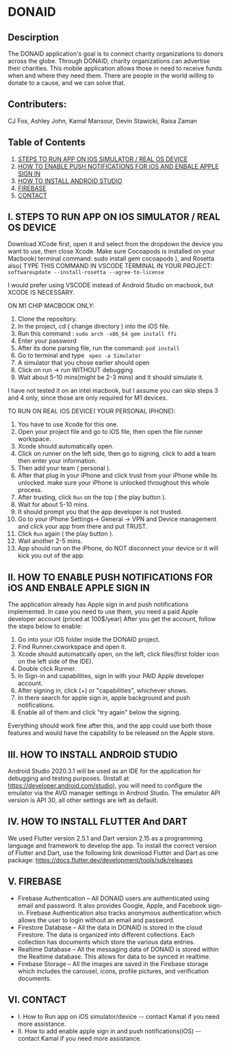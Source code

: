 # DONAID
## Descirption 
The DONAID application's goal is to connect charity organizations to donors across the globe. Through DONAID, charity organizations can advertise their charities. This mobile application allows those in need to receive funds when and where they need them. There are people in the world willing to donate to a cause, and we can solve that.

## Contributers:
CJ Fox, Ashley John, Kamal Mansour, Devin Stawicki, Raisa Zaman

## Table of Contents
1. [STEPS TO RUN APP ON IOS SIMULATOR / REAL OS DEVICE](#paragraph1)
2. [HOW TO ENABLE PUSH NOTIFICATIONS FOR iOS AND ENBALE APPLE SIGN IN](#paragraph2)
3. [HOW TO INSTALL ANDROID STUDIO](#paragraph3)
4. [FIREBASE](#paragraph4)
5. [CONTACT](#paragraph5)


## I. STEPS TO RUN APP ON IOS SIMULATOR / REAL OS DEVICE <a name="paragraph1"></a>

Download XCode first, open it and select from the dropdown the device you want to use, then close Xcode.
Make sure Cocoapods is installed on your Macbook( terminal command: sudo install gem cocoapods ), and Rosetta also( TYPE THIS COMMAND IN VSCODE TERMINAL IN YOUR PROJECT: `softwareupdate --install-rosetta --agree-to-license`

I would prefer using VSCODE instead of Android Studio on macbook, but XCODE IS NECESSARY.

ON M1 CHIP MACBOOK ONLY:

1. Clone the repository.
2. In the project, cd ( change directory ) into the iOS file.
3. Run this command : `sudo arch -x86_64 gem install ffi`
4. Enter your password
5. After its done parsing file, run the command: `pod install`
6. Go to terminal and type ` open -a Simulator`
7. A simulator that you chose earlier should open
8. Click on run -> run WITHOUT debugging
9. Wait about 5-10 mins(might be 2-3 mins) and it should simulate it.

I have not tested it on an intel macbook, but I assume you can skip steps 3 and 4 only, since those are only required for M1 devices.

TO RUN ON REAL IOS DEVICE( YOUR PERSONAL IPHONE):
  
 1. You have to use Xcode for this one.
 2. Open your project file and go to iOS file, then open the file runner workspace.
 3. Xcode should automatically open.
 4. Click on runner on the left side, then go to signing, click to add a team then enter your information.
 5. Then add your team ( personal ).
 6. After that plug in your iPhone and click trust from your iPhone while its unlocked. make sure your iPhone is unlocked throughout this whole process.
 7. After trusting, click `Run` on the top ( the play button ).
 8. Wait for about 5-10 mins. 
 9. It should prompt you that the app developer is not trusted.
 10. Go to your iPhone Settings-> General -> VPN and Device management and click your app from there and put TRUST.
 11. Click `Run` again ( the play button ).
 12. Wait another 2-5 mins.
 13. App should run on the iPhone, do NOT disconnect your device or it will kick you out of the app.


## II. HOW TO ENABLE PUSH NOTIFICATIONS FOR iOS AND ENBALE APPLE SIGN IN <a name="paragraph2"></a>

The application already has Apple sign in and push notifications implemented.
In case you need to use them, you need a paid Apple developer account (priced at 100$/year)
After you get the account, follow the steps below to enable:

1. Go into your iOS folder inside the DONAID project.
2. Find Runner.cxworkspace and open it.
3. Xcode should automatically open, on the left, click files(first folder icon on the left side of the IDE).
4. Double click Runner.
5. In Sign-in and capabilities, sign in with your PAID Apple developer account.
6. After signing in, click (+) or "capabilities", whichever shows.
7. In there search for apple sign in, apple background and push notifications. 
8. Enable all of them and click "try again" below the signing. 

Everything should work fine after this, and the app could use both those features and would have the capability to be released on the Apple store.

## III. HOW TO INSTALL ANDROID STUDIO

Android Studio 2020.3.1 will be used as an IDE for the application for debugging and testing purposes. 
(Install at https://developer.android.com/studio), you will need to configure the emulator via the AVD manager settings in Android Studio. 
The emulator API version is API 30, all other settings are left as default.


## IV. HOW TO INSTALL FLUTTER And DART <a name="paragraph3"></a>

We used Flutter version 2.5.1 and Dart version 2.15 as a programming language and framework to develop the app. 
To install the correct version of Flutter and Dart, use the following link download Flutter and Dart as one package: 
https://docs.flutter.dev/development/tools/sdk/releases

## V. FIREBASE <a name="paragraph4"></a>
-	Firebase Authentication – All DONAID users are authenticated using email and password. It also provides Google, Apple, and Facebook sign-in. Firebase Authentication also tracks anonymous authentication which allows the user to login without an email and password. 
-	Firestore Database – All the data in DONAID is stored in the cloud Firestore. The data is organized into different collections. Each collection has documents which store the various data entries. 
-	Realtime Database – All the messaging data of DONAID is stored within the Realtime database. This allows for data to be synced in realtime. 
-	Firebase Storage – All the images are saved in the Firebase storage which includes the carousel, icons, profile pictures, and verification documents. 

## VI. CONTACT <a name="paragraph5"></a>
- I. How to Run app on iOS simulator/device -- contact Kamal if you need more assistance. 
- II. How to add enable apple sign in and push notifications(iOS) -- contact Kamal if you need more assistance.


